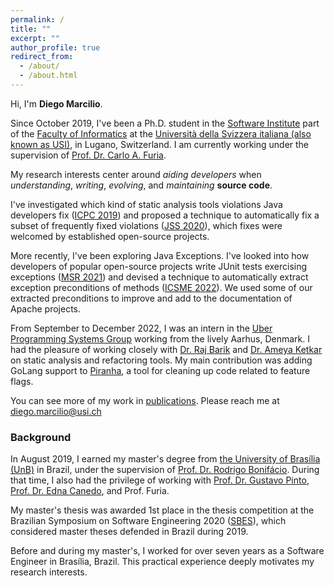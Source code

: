 ```yaml
---
permalink: /
title: ""
excerpt: ""
author_profile: true
redirect_from: 
  - /about/
  - /about.html
---
```


Hi, I'm **Diego Marcilio**.

Since October 2019, I've been a Ph.D. student in the [Software Institute](https://www.si.usi.ch/) part of the [Faculty of Informatics](https://www.inf.usi.ch) at the [Università della Svizzera italiana (also known as USI)](https://www.usi.ch/en), in Lugano, Switzerland. I am currently working under the supervision of [Prof. Dr. Carlo A. Furia](https://bugcounting.net/).

My research interests center around _aiding developers_ when _understanding_, _writing_, _evolving_, and _maintaining_ **source code**.

I've investigated which kind of static analysis tools violations Java developers fix ([ICPC 2019](https://dvmarcilio.github.io/papers/icpc2019.pdf)) and proposed a technique to automatically fix a subset of frequently fixed violations  ([JSS 2020](https://dvmarcilio.github.io/papers/jss20-spongebugs.pdf)), which fixes were welcomed by established open-source projects.

More recently, I've been exploring Java Exceptions. I've looked into how developers of popular open-source projects write JUnit tests exercising exceptions ([MSR 2021](https://dvmarcilio.github.io/msr21)) and devised a technique to automatically extract exception preconditions of methods ([ICSME 2022](https://dvmarcilio.github.io/papers/wit-icsme22.pdf)). We used some of our extracted preconditions to improve and add to the documentation of Apache projects.

From September to December 2022, I was an intern in the [Uber Programming Systems Group](https://www.uber.com/dk/en/about/science/) working from the lively Aarhus, Denmark.
I had the pleasure of working closely with [Dr. Raj Barik](https://scholar.google.com/citations?user=uKlmCxAAAAAJ&hl=en) and [Dr. Ameya Ketkar](https://ameya-ketkar.notion.site/ameya-ketkar/About-me-afad4849885542b8865c3bf44402af9a) on static analysis and refactoring tools.
My main contribution was adding GoLang support to [Piranha](https://github.com/uber/piranha), a tool for cleaning up code related to feature flags.

You can see more of my work in [publications](https://dvmarcilio.github.io/publications). 
Please reach me at diego.marcilio@usi.ch 

### Background

In August 2019, I earned my master's degree from [the University of Brasília (UnB)](https://international.unb.br/) in Brazil, under the supervision of [Prof. Dr. Rodrigo Bonifácio](https://rbonifacio.github.io/). During that time, I also had the privilege of working with [Prof. Dr. Gustavo Pinto](https://gustavopinto.org/), [Prof. Dr. Edna Canedo](https://ednacanedo.github.io/), and Prof. Furia.

My master's thesis was awarded 1st place in the thesis competition at the Brazilian Symposium on Software Engineering 2020 ([SBES](http://cbsoft2020.imd.ufrn.br/sbes-ctd.php)), which considered master theses defended in Brazil during 2019.

Before and during my master's, I worked for over seven years as a Software Engineer in Brasília, Brazil.
This practical experience deeply motivates my research interests.
